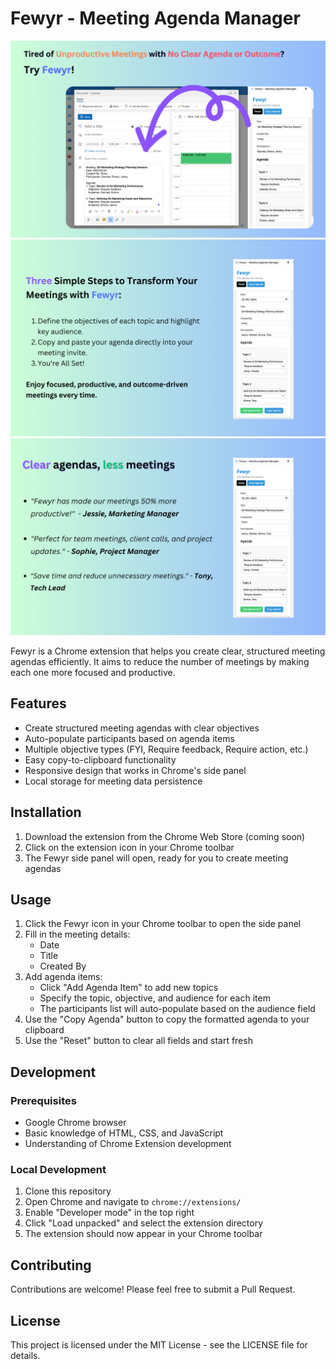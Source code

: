 # Fewyr - Meeting Agenda Manager

![Screenshot](./images/1.png)
![Screenshot](./images/2.png)
![Screenshot](./images/3.png)

Fewyr is a Chrome extension that helps you create clear, structured meeting agendas efficiently. It aims to reduce the number of meetings by making each one more focused and productive.

## Features

- Create structured meeting agendas with clear objectives
- Auto-populate participants based on agenda items
- Multiple objective types (FYI, Require feedback, Require action, etc.)
- Easy copy-to-clipboard functionality
- Responsive design that works in Chrome's side panel
- Local storage for meeting data persistence

## Installation

1. Download the extension from the Chrome Web Store (coming soon)
2. Click on the extension icon in your Chrome toolbar
3. The Fewyr side panel will open, ready for you to create meeting agendas

## Usage

1. Click the Fewyr icon in your Chrome toolbar to open the side panel
2. Fill in the meeting details:
   - Date
   - Title
   - Created By
3. Add agenda items:
   - Click "Add Agenda Item" to add new topics
   - Specify the topic, objective, and audience for each item
   - The participants list will auto-populate based on the audience field
4. Use the "Copy Agenda" button to copy the formatted agenda to your clipboard
5. Use the "Reset" button to clear all fields and start fresh

## Development

### Prerequisites

- Google Chrome browser
- Basic knowledge of HTML, CSS, and JavaScript
- Understanding of Chrome Extension development

### Local Development

1. Clone this repository
2. Open Chrome and navigate to `chrome://extensions/`
3. Enable "Developer mode" in the top right
4. Click "Load unpacked" and select the extension directory
5. The extension should now appear in your Chrome toolbar


## Contributing

Contributions are welcome! Please feel free to submit a Pull Request.

## License

This project is licensed under the MIT License - see the LICENSE file for details.
